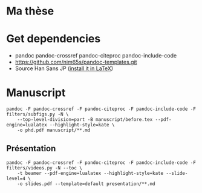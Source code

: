 # Ma thèse

# Get dependencies

- pandoc pandoc-crossref pandoc-citeproc pandoc-include-code
- https://github.com/nim65s/pandoc-templates.git
- Source Han Sans JP ([install it in LaTeX](https://gist.github.com/jj1bdx/bed4d90ac61a8e289ff8a50ce4d8ffa3))

# Manuscript

```
pandoc -F pandoc-crossref -F pandoc-citeproc -F pandoc-include-code -F filters/subfigs.py -N \
    --top-level-division=part -B manuscript/before.tex --pdf-engine=lualatex --highlight-style=kate \
    -o phd.pdf manuscript/**.md
```
## Présentation

```
pandoc -F pandoc-crossref -F pandoc-citeproc -F pandoc-include-code -F filters/videos.py -N --toc \
    -t beamer --pdf-engine=lualatex --highlight-style=kate --slide-level=4 \
    -o slides.pdf --template=default presentation/**.md
```
